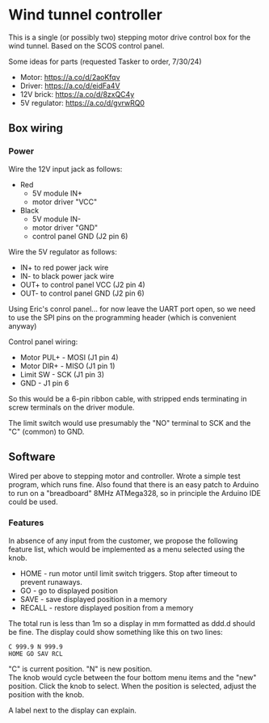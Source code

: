 # Wind tunnel controller

This is a single (or possibly two) stepping motor drive control box for the wind tunnel.
Based on the SCOS control panel.

Some ideas for parts (requested Tasker to order, 7/30/24)

* Motor:  https://a.co/d/2aoKfqv
* Driver:  https://a.co/d/eidFa4V
* 12V brick:  https://a.co/d/8zxQC4y
* 5V regulator:  https://a.co/d/gvrwRQ0

## Box wiring 

### Power

Wire the 12V input jack as follows:

* Red
  * 5V module IN+
  * motor driver "VCC"
* Black
  * 5V module IN-
  * motor driver "GND"
  * control panel GND (J2 pin 6)
  
Wire the 5V regulator as follows:

* IN+ to red power jack wire
* IN- to black power jack wire
* OUT+ to control panel VCC (J2 pin 4)
* OUT- to control panel GND (J2 pin 6)

Using Eric's conrol panel... for now leave the UART port open,
so we need to use the SPI pins on the programming header (which is convenient
anyway)

Control panel wiring:

* Motor PUL+ - MOSI (J1 pin 4)
* Motor DIR+ - MISO (J1 pin 1)
* Limit SW - SCK (J1 pin 3)
* GND - J1 pin 6

So this would be a 6-pin ribbon cable, with stripped ends terminating
in screw terminals on the driver module.

The limit switch would use presumably the "NO" terminal to SCK
and the "C" (common) to GND.

## Software

Wired per above to stepping motor and controller.  Wrote a simple test
program, which runs fine.  Also found that there is an easy patch to
Arduino to run on a "breadboard" 8MHz ATMega328, so in principle the
Arduino IDE could be used.

### Features

In absence of any input from the customer, we propose the following
feature list, which would be implemented as a menu selected using the
knob.

* HOME - run motor until limit switch triggers.  Stop after timeout to
  prevent runaways.
* GO - go to displayed position
* SAVE - save displayed position in a memory
* RECALL - restore displayed position from a memory

The total run is less than 1m so a display in mm formatted as ddd.d
should be fine.  The display could show something like this on two lines:

    C 999.9 N 999.9
    HOME GO SAV RCL

"C" is current position.  "N" is new position.
<br>The knob would cycle between the four bottom menu items and the
"new" position.  Click the knob to select.  When the position is
selected, adjust the position with the knob.

A label next to the display can explain.
